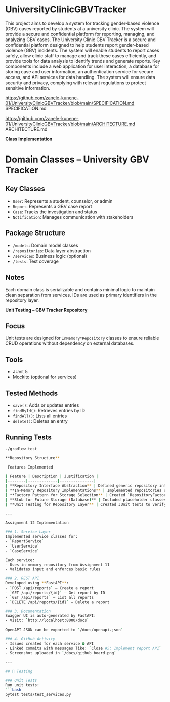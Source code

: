 # UniversityClinicGBVTracker
This project aims to develop a system for tracking gender-based violence (GBV) cases reported by students at a university clinic. The system will provide a secure and confidential platform for reporting, managing, and analyzing GBV cases.
The University Clinic GBV Tracker is a secure and confidential platform designed to help students report gender-based violence (GBV) incidents. The system will enable students to report cases safely, allow clinic staff to manage and track these cases efficiently, and provide tools for data analysis to identify trends and generate reports. Key components include a web application for user interaction, a database for storing case and user information, an authentication service for secure access, and API services for data handling. The system will ensure data security and privacy, complying with relevant regulations to protect sensitive information.

https://github.com/zanele-kunene-01/UniversityClinicGBVTracker/blob/main/SPECIFICATION.md SPECIFICATION.md

https://github.com/zanele-kunene-01/UniversityClinicGBVTracker/blob/main/ARCHITECTURE.md ARCHITECTURE.md


 **Class Implementation**

# Domain Classes – University GBV Tracker

## Key Classes
- `User`: Represents a student, counselor, or admin
- `Report`: Represents a GBV case report
- `Case`: Tracks the investigation and status
- `Notification`: Manages communication with stakeholders

## Package Structure
- `/models`: Domain model classes
- `/repositories`: Data layer abstraction
- `/services`: Business logic (optional)
- `/tests`: Test coverage

## Notes
Each domain class is serializable and contains minimal logic to maintain clean separation from services. IDs are used as primary identifiers in the repository layer.

**Unit Testing – GBV Tracker Repository** 

## Focus
Unit tests are designed for `InMemory*Repository` classes to ensure reliable CRUD operations without dependency on external databases.

## Tools
- JUnit 5
- Mockito (optional for services)

## Tested Methods
- `save()`: Adds or updates entries
- `findById()`: Retrieves entries by ID
- `findAll()`: Lists all entries
- `delete()`: Deletes an entry

## Running Tests

```bash
./gradlew test

**Repository Structure**

 Features Implemented

| Feature | Description | Justification |
|--------|-------------|---------------|
| **Repository Interface Abstraction** | Defined generic repository interfaces for key entities (e.g., `ReportRepository`, `UserRepository`). | Promotes **code reusability**, **loose coupling**, and easier unit testing. |
| **In-Memory Repository Implementations** | Implemented repositories using `HashMap` for runtime data storage. | Enables **quick development** and **testability** without requiring a database. |
| **Factory Pattern for Storage Selection** | Created `RepositoryFactory` to dynamically instantiate repository types. | **Encapsulates object creation** and allows **extensibility** for future storage backends. |
| **Stub for Future Storage (Database)** | Included placeholder classes for database repositories (e.g., `DatabaseReportRepository`). | **Future-proofs** the system by planning for external storage integration. |
| **Unit Testing for Repository Layer** | Created JUnit tests to verify in-memory CRUD operations. | Ensures **reliability**, **test coverage**, and **early detection** of defects. |

---

Assignment 12 Implementation

### 1. Service Layer
Implemented service classes for:
- `ReportService`
- `UserService`
- `CaseService`

Each service:
- Uses in-memory repository from Assignment 11
- Validates input and enforces basic rules

### 2. REST API
Developed using **FastAPI**:
- `POST /api/reports` – Create a report
- `GET /api/reports/{id}` – Get report by ID
- `GET /api/reports` – List all reports
- `DELETE /api/reports/{id}` – Delete a report

### 3. Documentation
Swagger UI is auto-generated by FastAPI:
- Visit: `http://localhost:8000/docs`

OpenAPI JSON can be exported to `/docs/openapi.json`

### 4. GitHub Activity
- Issues created for each service & API
- Linked commits with messages like: `Close #5: Implement report API`
- Screenshot uploaded in `/docs/github_board.png`

---

## 🧪 Testing

### Unit Tests
Run unit tests:
```bash
pytest tests/test_services.py





